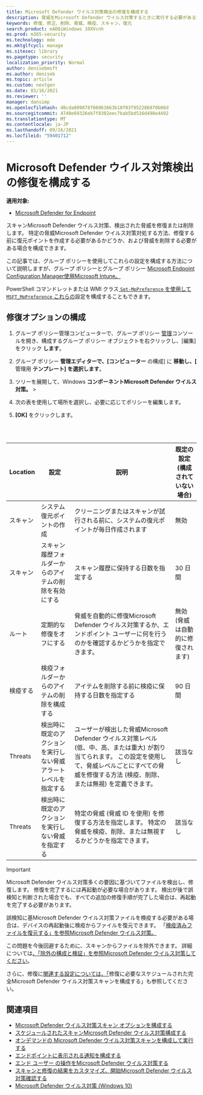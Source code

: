 ```yaml
---
title: Microsoft Defender ウイルス対策検出の修復を構成する
description: 脅威をMicrosoft Defender ウイルス対策するときに実行する必要がある操作と、検疫フォルダーに検疫されたファイルを保持する期間を構成する
keywords: 修復、修正、削除、脅威、検疫、スキャン、復元
search.product: eADQiWindows 10XVcnh
ms.prod: m365-security
ms.technology: mde
ms.mktglfcycl: manage
ms.sitesec: library
ms.pagetype: security
localization_priority: Normal
author: denisebmsft
ms.author: deniseb
ms.topic: article
ms.custom: nextgen
ms.date: 03/16/2021
ms.reviewer: ''
manager: dansimp
ms.openlocfilehash: d0cda809878f06063663b18f03f052286070b08d
ms.sourcegitcommit: 4740e69326eb7f8302eec7bab5bd516d498e4492
ms.translationtype: MT
ms.contentlocale: ja-JP
ms.lasthandoff: 09/16/2021
ms.locfileid: "59401712"
---
```

# <a name="configure-remediation-for-microsoft-defender-antivirus-detections"></a>Microsoft Defender ウイルス対策検出の修復を構成する


**適用対象:**

- [Microsoft Defender for Endpoint](/microsoft-365/security/defender-endpoint/)

スキャンMicrosoft Defender ウイルス対策、検出された脅威を修復または削除します。 特定の脅威Microsoft Defender ウイルス対策対処する方法、修復する前に復元ポイントを作成する必要があるかどうか、および脅威を削除する必要がある場合を構成できます。

この記事では、グループ ポリシーを使用してこれらの設定を構成する方法について説明しますが、グループ ポリシーとグループ ポリシー [Microsoft Endpoint Configuration Manager使用](/configmgr/protect/deploy-use/endpoint-antimalware-policies#threat-overrides-settings)[Microsoft Intune。](/intune/device-restrictions-configure)

PowerShell コマンドレットまたは WMI クラス[ `Set-MpPreference` を使用して](/powershell/module/defender/set-mppreference)[ `MSFT_MpPreference` これらの](/previous-versions/windows/desktop/defender/windows-defender-wmiv2-apis-portal)設定を構成することもできます。

## <a name="configure-remediation-options"></a>修復オプションの構成

1. グループ ポリシー管理コンピューターで、グループ ポリシー [管理](/previous-versions/windows/it-pro/windows-server-2008-R2-and-2008/cc731212(v=ws.11))コンソールを開き、構成するグループ ポリシー オブジェクトを右クリックし、[編集] をクリック **します**。

2. グループ ポリシー **管理エディターで、[コンピューター** の構成] に **移動し、[** 管理用 **テンプレート] を選択します**。

3. ツリーを展開して、Windows **コンポーネントMicrosoft Defender ウイルス対策。** \> 

4. 次の表を使用して場所を選択し、必要に応じてポリシーを編集します。

5. **[OK]** をクリックします。

<br/><br/>

|Location|設定|説明|既定の設定 (構成されていない場合)|
|---|---|---|---|
|スキャン|システム復元ポイントの作成|クリーニングまたはスキャンが試行される前に、システムの復元ポイントが毎日作成されます|無効|
|スキャン|スキャン履歴フォルダーからのアイテムの削除を有効にする|スキャン履歴に保持する日数を指定する|30 日間|
|ルート|定期的な修復をオフにする|脅威を自動的に修復Microsoft Defender ウイルス対策するか、エンドポイント ユーザーに何を行うのかを確認するかどうかを指定できます。|無効 (脅威は自動的に修復されます)|
|検疫する|検疫フォルダーからのアイテムの削除を構成する|アイテムを削除する前に検疫に保持する日数を指定する|90 日間|
|Threats|検出時に既定のアクションを実行しない脅威アラート レベルを指定する|ユーザーが検出した脅威Microsoft Defender ウイルス対策レベル (低、中、高、または重大) が割り当てられます。 この設定を使用して、脅威レベルごとにすべての脅威を修復する方法 (検疫、削除、または無視) を定義できます。|該当なし|
|Threats|検出時に既定のアクションを実行しない脅威を指定する|特定の脅威 (脅威 ID を使用) を修復する方法を指定します。 特定の脅威を検疫、削除、または無視するかどうかを指定できます。|該当なし|

> [!IMPORTANT]
> Microsoft Defender ウイルス対策多くの要因に基づいてファイルを検出し、修復します。 修復を完了するには再起動が必要な場合があります。 検出が後で誤検知と判断された場合でも、すべての追加の修復手順が完了した場合は、再起動を完了する必要があります。
>
> 誤検知に基Microsoft Defender ウイルス対策ファイルを検疫する必要がある場合は、デバイスの再起動後に検疫からファイルを復元できます。 「[検疫済みファイルを復元する」を参照Microsoft Defender ウイルス対策。](restore-quarantined-files-microsoft-defender-antivirus.md)
>
> この問題を今後回避するために、スキャンからファイルを除外できます。 詳細については[、「除外の構成と検証」を参照Microsoft Defender ウイルス対策してください](configure-exclusions-microsoft-defender-antivirus.md)。

さらに、修復に[関連する設定については、「](scheduled-catch-up-scans-microsoft-defender-antivirus.md#remed)修復に必要なスケジュールされた完全Microsoft Defender ウイルス対策スキャンを構成する」も参照してください。

## <a name="see-also"></a>関連項目

- [Microsoft Defender ウイルス対策スキャン オプションを構成する](configure-advanced-scan-types-microsoft-defender-antivirus.md)
- [スケジュールされたスキャンMicrosoft Defender ウイルス対策構成する](scheduled-catch-up-scans-microsoft-defender-antivirus.md)
- [オンデマンドの Microsoft Defender ウイルス対策スキャンを構成して実行する](run-scan-microsoft-defender-antivirus.md)
- [エンドポイントに表示される通知を構成する](configure-notifications-microsoft-defender-antivirus.md)
- [エンド ユーザー の操作をMicrosoft Defender ウイルス対策する](configure-end-user-interaction-microsoft-defender-antivirus.md)
- [スキャンと修復の結果をカスタマイズ、開始Microsoft Defender ウイルス対策確認する](customize-run-review-remediate-scans-microsoft-defender-antivirus.md)
- [Microsoft Defender ウイルス対策 (Windows 10)](microsoft-defender-antivirus-in-windows-10.md)
